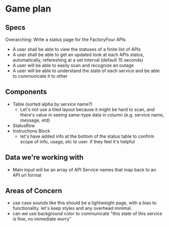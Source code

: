 # Game plan

## Specs
Overarching: Write a status page for the FactoryFour APIs

- A user shall be able to view the statuses of a finite list of APIs
- A user shall be able to get an updated look at each APIs status, automatically, refereshing at a set interval (default 15 seconds)
- A user will be able to easily scan and recognize an outage
- A user will be able to understand the state of each service and be able to communicate it to other 


## Components
- Table (sorted alpha by service name?)
  - Let's not use a tiled layout because it might be hard to scan, and there's value in seeing same-type data in column (e.g. service name, message, etd)
- StatusRow
- Instructions Block
  - let's have added info at the bottom of the status table to confirm scope of info, usage, etc to user. if they feel it's helpful

## Data we're working with
- Main input will be an array of API Service names that map back to an API url format

## Areas of Concern
- use case sounds like this should be a lightweight page, with a bias to functionality. let's keep styles and any overhead minimal.
- can we use background color to communicate "this state of this service is fine, no immediate worry"